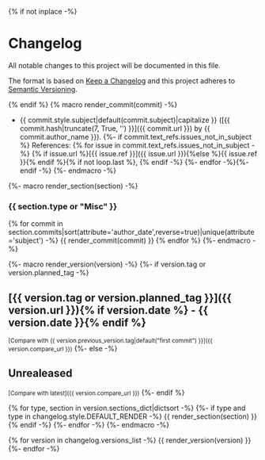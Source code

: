{% if not inplace -%}
# Changelog
All notable changes to this project will be documented in this file.

The format is based on [Keep a Changelog](http://keepachangelog.com/en/1.0.0/)
and this project adheres to [Semantic Versioning](http://semver.org/spec/v2.0.0.html).

{% endif %}<!-- insertion marker -->
{% macro render_commit(commit) -%}
- {{ commit.style.subject|default(commit.subject)|capitalize }} ([{{ commit.hash|truncate(7, True, '') }}]({{ commit.url }}) by {{ commit.author_name }}).
{%- if commit.text_refs.issues_not_in_subject %} References: {% for issue in commit.text_refs.issues_not_in_subject -%}
{% if issue.url %}[{{ issue.ref }}]({{ issue.url }}){%else %}{{ issue.ref }}{% endif %}{% if not loop.last %}, {% endif -%}
{%- endfor -%}{%- endif -%}
{%- endmacro -%}

{%- macro render_section(section) -%}
### {{ section.type or "Misc" }}
{% for commit in section.commits|sort(attribute='author_date',reverse=true)|unique(attribute='subject') -%}
{{ render_commit(commit) }}
{% endfor %}
{%- endmacro -%}

{%- macro render_version(version) -%}
{%- if version.tag or version.planned_tag -%}
## [{{ version.tag or version.planned_tag }}]({{ version.url }}){% if version.date %} - {{ version.date }}{% endif %}

<small>[Compare with {{ version.previous_version.tag|default("first commit") }}]({{ version.compare_url }})</small>
{%- else -%}
## Unrealeased

<small>[Compare with latest]({{ version.compare_url }})</small>
{%- endif %}

{% for type, section in version.sections_dict|dictsort -%}
{%- if type and type in changelog.style.DEFAULT_RENDER -%}
{{ render_section(section) }}
{% endif -%}
{%- endfor -%}
{%- endmacro -%}

{% for version in changelog.versions_list -%}
{{ render_version(version) }}
{%- endfor -%}
